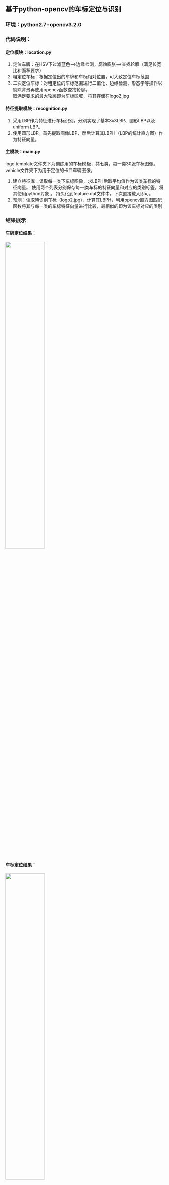 ## 基于python-opencv的车标定位与识别  
### 环境：python2.7+opencv3.2.0
### 代码说明：
#### 定位模块：location.py 
1. 定位车牌：在HSV下过滤蓝色-->边缘检测，腐蚀膨胀-->查找轮廓（满足长宽比和面积要求） <br/>
2. 粗定位车标：根据定位出的车牌和车标相对位置，可大致定位车标范围 <br/>
3. 二次定位车标：对粗定位的车标范围进行二值化、边缘检测、形态学等操作以剔除背景再使用opencv函数查找轮廓， <br/>
取满足要求的最大轮廓即为车标区域，将其存储在logo2.jpg <br/>
#### 特征提取模块：recognition.py 
1. 采用LBP作为特征进行车标识别，分别实现了基本3x3LBP、圆形LBP以及uniform LBP。<br/>
2. 使用圆形LBP。首先提取图像LBP，然后计算其LBPH（LBP的统计直方图）作为特征向量。<br/>
#### 主模块：main.py
logo template文件夹下为训练用的车标模板，共七类，每一类30张车标图像。vehicle文件夹下为用于定位的卡口车辆图像。<br/>
1. 建立特征库：读取每一类下车标图像，求LBPH后取平均值作为该类车标的特征向量。
使用两个列表分别保存每一类车标的特征向量和对应的类别标签，将其使用python对象 。
持久化到feature.dat文件中，下次直接载入即可。<br/>
2. 预测：读取待识别车标（logo2.jpg)，计算其LBPH，利用opencv直方图匹配函数将其与每一类的车标特征向量进行比较，最相似的即为该车标对应的类别

### 结果展示
#### 车牌定位结果：
<img src="http://ou5lyiz64.bkt.clouddn.com/Github/Vehicle-Logo-Recognition/1loc3.jpg" width="50%" height="50%" />

#### 车标定位结果：
<img src="http://ou5lyiz64.bkt.clouddn.com/Github/Vehicle-Logo-Recognition/3loc1.jpg" width="50%" height="50%" />

#### 最终结果：
<img src="http://ou5lyiz64.bkt.clouddn.com/Github/Vehicle-Logo-Recognition/4result.jpg" width="50%" height="50%" />



#### 参考资料：
 LBP原理及实现：http://blog.csdn.net/quincuntial/article/details/50541815 <br/>
 python-opencv：http://docs.opencv.org/trunk/d6/d00/tutorial_py_root.html <br>
